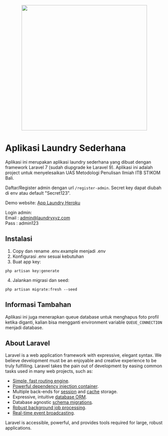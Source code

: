 <p align="center"><img src="https://laravel.com/img/logotype.min.svg" width="400"></p>

# Aplikasi Laundry Sederhana

Aplikasi ini merupakan aplikasi laundry sederhana yang dibuat dengan framework Laravel 7 (sudah diupgrade ke Laravel 9). Aplikasi ini adalah project untuk menyelesaikan UAS Metodologi Penulisan Ilmiah ITB STIKOM Bali.

Daftar/Register admin dengan url `/register-admin`. Secret key dapat diubah di env atau default "Secret123".

Demo website: [App Laundry Heroku](http://mpi-applaundry.herokuapp.com)

Login admin:  
Email : admin@laundryxyz.com  
Pass : admin123

## Instalasi

1. Copy dan rename .env.example menjadi .env
2. Konfigurasi .env sesuai kebutuhan
3. Buat app key:

```
php artisan key:generate
```

4. Jalankan migrasi dan seed:

```
php artisan migrate:fresh --seed
```

## Informasi Tambahan

Aplikasi ini juga menerapkan queue database untuk menghapus foto profil ketika diganti, kalian bisa mengganti environment variable `QUEUE_CONNECTION` menjadi database.

## About Laravel

Laravel is a web application framework with expressive, elegant syntax. We believe development must be an enjoyable and creative experience to be truly fulfilling. Laravel takes the pain out of development by easing common tasks used in many web projects, such as:

-   [Simple, fast routing engine](https://laravel.com/docs/routing).
-   [Powerful dependency injection container](https://laravel.com/docs/container).
-   Multiple back-ends for [session](https://laravel.com/docs/session) and [cache](https://laravel.com/docs/cache) storage.
-   Expressive, intuitive [database ORM](https://laravel.com/docs/eloquent).
-   Database agnostic [schema migrations](https://laravel.com/docs/migrations).
-   [Robust background job processing](https://laravel.com/docs/queues).
-   [Real-time event broadcasting](https://laravel.com/docs/broadcasting).

Laravel is accessible, powerful, and provides tools required for large, robust applications.

